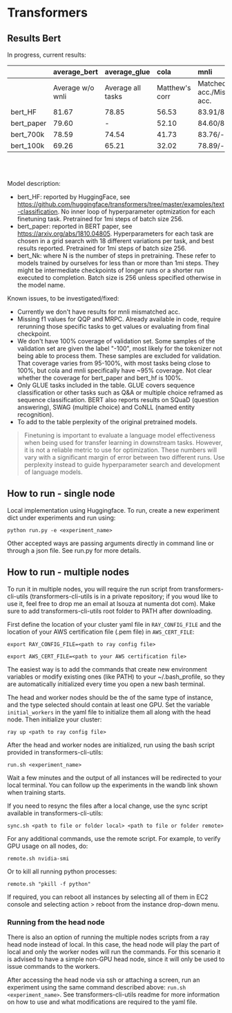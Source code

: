 # Transformers

## Results Bert

In progress, current results:

|            | average_bert     | average_glue      | cola           | mnli                         | mrpc        | qnli     | qqp         | rte      | sst2     | stsb                  | wnli     |
|:-----------|:-----------------|:------------------|:---------------|:-----------------------------|:------------|:---------|:------------|:---------|:---------|:----------------------|:---------|
|            | Average w/o wnli | Average all tasks | Matthew's corr | Matched acc./Mismatched acc. | F1/Accuracy | Accuracy | Accuracy/F1 | Accuracy | Accuracy | Person/Spearman corr. | Accuracy |
| bert_HF    | 81.67            | 78.85             | 56.53          | 83.91/84.10                  | 88.85/84.07 | 90.66    | 90.71/87.49 | 65.70    | 92.32    | 88.64/88.48           | 56.34    |
| bert_paper | 79.60            | -                 | 52.10          | 84.60/83.40                  | 88.9        | 90.5     | 71.2        | 66.4     | 93.5     | 85.8                  | -        |
| bert_700k  | 78.59            | 74.54             | 41.73          | 83.76/-                      | -/84.90 | 91.51    | 90.53/-    | 58.59    | 91.20    | 86.67/86.31           | 42.19    |
| bert_100k  | 69.26            | 65.21             | 32.02          | 78.89/-                      | -/77.86 | 50.57    | 89.15/-    | 53.91    | 88.08    | 83.66/83.55           | 32.81    |

</br>
</br>

Model description:
* bert_HF: reported by HuggingFace, see https://github.com/huggingface/transformers/tree/master/examples/text-classification. No inner loop of hyperparameter optmization for each finetuning task. Pretrained for 1mi steps of batch size 256.
* bert_paper: reported in BERT paper, see https://arxiv.org/abs/1810.04805. Hyperparameters for each task are chosen in a grid search with 18 different variations per task, and best results reported. Pretrained for 1mi steps of batch size 256.
* bert_Nk: where N is the number of steps in pretraining. These refer to models trained by ourselves for less than or more than 1mi steps. They might be intermediate checkpoints of longer runs or a shorter run executed to completion. Batch size is 256 unless specified otherwise in the model name.

Known issues, to be investigated/fixed:
* Currently we don't have results for mnli mismatched acc.
* Missing f1 values for QQP and MRPC. Already available in code, require rerunning those specific tasks to get values or evaluating from final checkpoint.
* We don't have 100% coverage of validation set. Some samples of the validation set are given the label "-100", most likely for the tokenizer not being able to process them. These samples are excluded for validation. That coverage varies from 95-100%, with most tasks being close to 100%, but cola and mnli specifically have ~95% coverage. Not clear whether the coverage for bert_paper and bert_hf is 100%.
* Only GLUE tasks included in the table. GLUE covers sequence classification or other tasks such as Q&A or multiple choice reframed as sequence classification. BERT also reports results on SQuaD (question answering), SWAG (multiple choice) and CoNLL (named entity recognition).
* To add to the table perplexity of the original pretrained models.

> Finetuning is important to evaluate a language model effectiveness when being used for transfer learning in downstream tasks. However, it is not a reliable metric to use for optimization. These numbers will vary with a significant margin of error between two different runs. Use perplexity instead to guide hyperparameter search and development of language models.

## How to run - single node

Local implementation using Huggingface. To run, create a new experiment dict under experiments and run using:

`python run.py -e <experiment_name>`

Other accepted ways are passing arguments directly in command line or through a json file. See run.py for more details.

## How to run - multiple nodes

To run it in multiple nodes, you will require the run script from transformers-cli-utils (transformers-cli-utils is in a private repository; if you woud like to use it, feel free to drop me an email at lsouza at numenta dot com). Make sure to add transformers-cli-utils root folder to PATH after downloading.

First define the location of your cluster yaml file in `RAY_CONFIG_FILE` and the location of your AWS certification file (.pem file) in `AWS_CERT_FILE`:

`export RAY_CONFIG_FILE=<path to ray config file>`

`export AWS_CERT_FILE=<path to your AWS certification file>`

The easiest way is to add the commands that create new environment variables or modify existing ones (like PATH) to your ~/.bash_profile, so they are automatically initialized every time you open a new bash terminal.

The head and worker nodes should be the of the same type of instance, and the type selected should contain at least one GPU.
Set the variable `initial_workers` in the yaml file to initialize them all along with the head node.
Then initialize your cluster:

`ray up <path to ray config file>`

After the head and worker nodes are initialized, run using the bash script provided in transformers-cli-utils:

`run.sh <experiment_name>`

Wait a few minutes and the output of all instances will be redirected to your local terminal.
You can follow up the experiments in the wandb link shown when training starts.

If you need to resync the files after a local change, use the sync script available in transformers-cli-utils:

`sync.sh <path to file or folder local> <path to file or folder remote>`

For any additional commands, use the remote script. For example, to verify GPU usage on all nodes, do:

`remote.sh nvidia-smi`

Or to kill all running python processes:

`remote.sh "pkill -f python"`

If required, you can reboot all instances by selecting all of them in EC2 console and selecting action > reboot from the instance drop-down menu.

### Running from the head node

There is also an option of running the multiple nodes scripts from a ray head node instead of local. In this case, the head node will play the part of local and only the worker nodes will run the commands. For this scenario it is advised to have a simple non-GPU head node, since it will only be used to issue commands to the workers.

After accessing the head node via ssh or attaching a screen, run an experiment using the same command described above: `run.sh <experiment_name>`. See transformers-cli-utils readme for more information on how to use and what modifications are required to the yaml file.